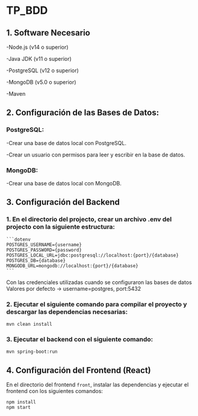 # TP_BDD

## 1. Software Necesario
-Node.js (v14 o superior)

-Java JDK (v11 o superior)

-PostgreSQL (v12 o superior)

-MongoDB (v5.0 o superior)

-Maven

## 2. Configuración de las Bases de Datos:

### PostgreSQL:
-Crear una base de datos local con PostgreSQL.

-Crear un usuario con permisos para leer y escribir en la base de datos.

### MongoDB:

-Crear una base de datos local con MongoDB.

## 3. Configuración del Backend
### 1. En el directorio del projecto, crear un archivo .env del projecto con la siguiente estructura:

    ```dotenv
    POSTGRES_USERNAME={username}
    POSTGRES_PASSWORD={password}
    POSTGRES_LOCAL_URL=jdbc:postgresql://localhost:{port}/{database}
    POSTGRES_DB={database}
    MONGODB_URL=mongodb://localhost:{port}/{database}
    ```
Con las credenciales utilizadas cuando se configuraron las bases de datos
   Valores por defecto -> username=postgres, port:5432

### 2. Ejecutar el siguiente comando para compilar el proyecto y descargar las dependencias necesarias: 
```mvn clean install```

### 3. Ejecutar el backend con el siguiente comando:
```mvn spring-boot:run```

## 4. Configuración del Frontend (React)
En el directorio del frontend ```front```, instalar las dependencias y ejecutar el frontend con los siguientes comandos:
```
npm install
npm start
```
